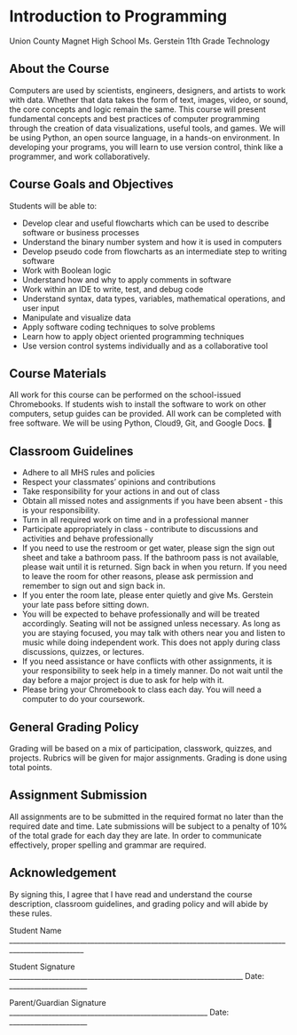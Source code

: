 # Introduction to Programming
Union County Magnet High School
Ms. Gerstein
11th Grade Technology

## About the Course
Computers are used by scientists, engineers, designers, and artists to work with data. Whether that data takes the form of text, images, video, or sound, the core concepts and logic remain the same. This course will present fundamental concepts and best practices of computer programming through the creation of data visualizations, useful tools, and games. We will be using Python, an open source language, in a hands-on environment. In developing your programs, you will learn to use version control, think like a programmer, and work collaboratively.

## Course Goals and Objectives
Students will be able to:
* Develop clear and useful flowcharts which can be used to describe software or business processes
* Understand the binary number system and how it is used in computers
* Develop pseudo code from flowcharts as an intermediate step to writing software
* Work with Boolean logic
* Understand how and why to apply comments in software
* Work within an IDE to write, test, and debug code
* Understand syntax, data types, variables, mathematical operations, and user input
* Manipulate and visualize data
* Apply software coding techniques to solve problems
* Learn how to apply object oriented programming techniques
* Use version control systems individually and as a collaborative tool

## Course Materials
All work for this course can be performed on the school-issued Chromebooks. If students wish to install the software to work on other computers, setup guides can be provided. All work can be completed with free software. We will be using Python, Cloud9, Git, and Google Docs.

## Classroom Guidelines
* Adhere to all MHS rules and policies
* Respect your classmates’ opinions and contributions
* Take responsibility for your actions in and out of class
* Obtain all missed notes and assignments if you have been absent - this is your responsibility.
* Turn in all required work on time and in a professional manner
* Participate appropriately in class - contribute to discussions and activities and behave professionally
* If you need to use the restroom or get water, please sign the sign out sheet and take a bathroom pass. If the bathroom pass is not available, please wait until it is returned. Sign back in when you return. If you need to leave the room for other reasons, please ask permission and remember to sign out and sign back in.
* If you enter the room late, please enter quietly and give Ms. Gerstein your late pass before sitting down.
* You will be expected to behave professionally and will be treated accordingly. Seating will not be assigned unless necessary. As long as you are staying focused, you may talk with others near you and listen to music while doing independent work. This does not apply during class discussions, quizzes, or lectures.
* If you need assistance or have conflicts with other assignments, it is your responsibility to seek help in a timely manner. Do not wait until the day before a major project is due to ask for help with it.
* Please bring your Chromebook to class each day. You will need a computer to do your coursework.

## General Grading Policy
Grading will be based on a mix of participation, classwork, quizzes, and projects. Rubrics will be given for major assignments. Grading is done using total points.

## Assignment Submission
All assignments are to be submitted in the required format no later than the required date and time. Late submissions will be subject to a penalty of 10% of the total grade for each day they are late. In order to communicate effectively, proper spelling and grammar are required.

## Acknowledgement
By signing this, I agree that I have read and understand the course description, classroom guidelines, and grading policy and will abide by these rules.


Student Name ___________________________________________________________________________________________________

Student Signature __________________________________________________________________ Date: ______________________

Parent/Guardian Signature ________________________________________________________ Date: ______________________

